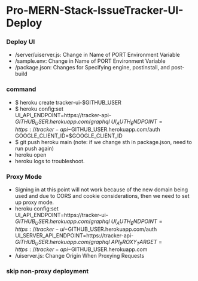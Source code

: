 # Pro-MERN-Stack-IssueTracker-UI-Deploy

### Deploy UI
* /server/uiserver.js: Change in Name of PORT Environment Variable
* /sample.env: Change in Name of PORT Environment Variable
* /package.json: Changes for Specifying engine, postinstall, and post-build

### command
* $ heroku create tracker-ui-$GITHUB_USER
* $ heroku config:set \
UI_API_ENDPOINT=https://tracker-api-$GITHUB_USER.herokuapp.com/graphql \
UI_AUTH_ENDPOINT=https://tracker-api-$GITHUB_USER.herokuapp.com/auth \
GOOGLE_CLIENT_ID=$GOOGLE_CLIENT_ID
* $ git push heroku main (note: if we change sth in package.json, need to run push again)
* heroku open
* heroku logs to troubleshoot.

### Proxy Mode
*  Signing in at this point will not work because of the new domain being used and due to CORS and cookie considerations, then we need to set up proxy mode.
*  heroku config:set \
UI_API_ENDPOINT=https://tracker-ui-$GITHUB_USER.herokuapp.com/graphql \
UI_AUTH_ENDPOINT=https://tracker-ui-$GITHUB_USER.herokuapp.com/auth \
UI_SERVER_API_ENDPOINT=https://tracker-api-$GITHUB_USER.herokuapp.com/graphql \
API_PROXY_TARGET=https://tracker-api-$GITHUB_USER.herokuapp.com
* /uiserver.js: Change Origin When Proxying Requests

### skip non-proxy deployment